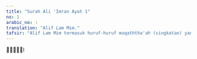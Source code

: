 ```yaml
---
title: "Surah Ali 'Imran Ayat 1"
no: 1
arabic_no: ١
translation: "Alif Lam Mim."
tafsir: "Alif Lam Mim termasuk huruf-huruf muqaththa'ah (singkatan) yang terletak pada permulaan beberapa surah Al-Qur'an. Para mufasir berbeda pendapat tentang maksud huruf-huruf itu, selanjutnya lihat masalah ini pada judul \"Fawatihus-suwar\" pada permulaan jilid I tafsir ini."
---
```

الۤمّۤ 
